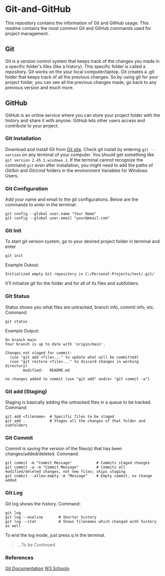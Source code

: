 # Git-and-GitHub
This repository contains the information of Git and GitHub usage. This readme contains the most common Git and GitHub commands used for project management.

## Git
Git is a version control system that keeps track of the changes you made in a specific folder's files (like a history). This specific folder is called a repository. Git works on the your local computer/laptop. Git creates a .git folder that keeps track of all the previous changes. So by using git for your project folder, you can see all the previous changes made, go back to any previous version and much more.

## GitHub
GitHub is an online service where you can store your project folder with the history and share it with anyone. GitHub lets other users access and contribute to your project.

### Git Installation
Download and install Git from [Git site](https://git-scm.com/downloads). Check git install by entering `git --version` on any terminal of your computer. You should get something like `git version 2.45.1.windows.1`. If the terminal cannot recognize the command `git` even after installation, you might need to add the paths of *Git/bin* and *Git/cmd* folders in the environment Variables for Windows Users.

### Git Configuration
Add your name and email to the git configurations. Below are the commands to enter in the terminal:

```
git config --global user.name "Your Name"
git config --global user.email "your@email.com"
```

### Git Init
To start git version system, go to your desired project folder in terminal and enter 
```
git init
```
Example Outout:
```
Initialized empty Git repository in C:/Personal-Projects/test/.git/
```
It'll initialize git for the folder and for all of its files and subfolders.

### Git Status
Status shows you what files are untracked, branch info, commit info, etc. Command:
```
git status
```
Example Output:
```
On branch main
Your branch is up to date with 'origin/main'.

Changes not staged for commit:
  (use "git add <file>..." to update what will be committed)
  (use "git restore <file>..." to discard changes in working directory)
        modified:   README.md

no changes added to commit (use "git add" and/or "git commit -a")
```

### Git add (Staging)
Staging is basically adding the untracked files in a queue to be tracked. Command
```
git add <filename>  # Specific files to be staged
git add .           # Stages all the changes of that folder and subfolders
```

### Git Commit
Commit is saving the version of the files(s) that has been changes/added/deleted. Command:
```
git commit -m "Commit Message"           # Commits staged changes
git commit -a -m "Commit Message"        # Commits all modified/deleted changes, not new files; skips staging
git commit --allow-empty -m "Message"    # Empty commit, no change added
```

### Git Log
Git log shows the history. Command:
```
git log                 
git log --oneline       # Shorter history
git log --stat          # Shows filenames which changed with history as well 
```
To end the log mode, just press q in the terminal.


> ...To be Continued
### References
[Git Documentation](https://git-scm.com/doc)
[W3 Schools](https://www.w3schools.com/git/default.asp?remote=github) 